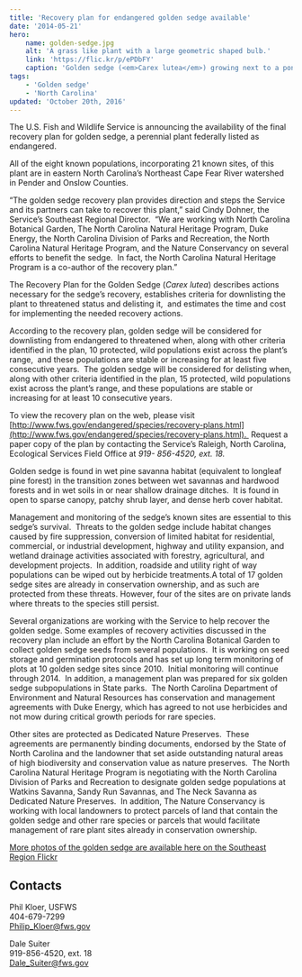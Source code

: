 ```yaml
---
title: 'Recovery plan for endangered golden sedge available'
date: '2014-05-21'
hero:
    name: golden-sedge.jpg
    alt: 'A grass like plant with a large geometric shaped bulb.'
    link: 'https://flic.kr/p/ePDbFY'
    caption: 'Golden sedge (<em>Carex lutea</em>) growing next to a pond cypress tree in Pender County, NC. Photo by Dale Suiter, USFWS.'
tags:
    - 'Golden sedge'
    - 'North Carolina'
updated: 'October 20th, 2016'
---
```


The U.S. Fish and Wildlife Service is announcing the availability of the final recovery plan for golden sedge, a perennial plant federally listed as endangered.

All of the eight known populations, incorporating 21 known sites, of this plant are in eastern North Carolina’s Northeast Cape Fear River watershed in Pender and Onslow Counties.

“The golden sedge recovery plan provides direction and steps the Service and its partners can take to recover this plant,” said Cindy Dohner, the Service’s Southeast Regional Director.  “We are working with North Carolina Botanical Garden, The North Carolina Natural Heritage Program, Duke Energy, the North Carolina Division of Parks and Recreation, the North Carolina Natural Heritage Program, and the Nature Conservancy on several efforts to benefit the sedge.  In fact, the North Carolina Natural Heritage Program is a co-author of the recovery plan.”

The Recovery Plan for the Golden Sedge (<em>Carex lutea</em>) describes actions necessary for the sedge’s recovery, establishes criteria for downlisting the plant to threatened status and delisting it,  and estimates the time and cost for implementing the needed recovery actions.

According to the recovery plan, golden sedge will be considered for downlisting from endangered to threatened when, along with other criteria identified in the plan, 10 protected, wild populations exist across the plant’s range,  and these populations are stable or increasing for at least five consecutive years.  The golden sedge will be considered for delisting when, along with other criteria identified in the plan, 15 protected, wild populations exist across the plant’s range, and these populations are stable or increasing for at least 10 consecutive years.

To view the recovery plan on the web, please visit [http://www.fws.gov/endangered/species/recovery-plans.html](http://www.fws.gov/endangered/species/recovery-plans.html).  Request a paper copy of the plan by contacting the Service’s Raleigh, North Carolina, Ecological Services Field Office at _919- 856-4520, ext. 18._

Golden sedge is found in wet pine savanna habitat (equivalent to longleaf pine forest) in the transition zones between wet savannas and hardwood forests and in wet soils in or near shallow drainage ditches.  It is found in open to sparse canopy, patchy shrub layer, and dense herb cover habitat.

Management and monitoring of the sedge’s known sites are essential to this sedge’s survival.  Threats to the golden sedge include habitat changes caused by fire suppression, conversion of limited habitat for residential, commercial, or industrial development, highway and utility expansion, and wetland drainage activities associated with forestry, agricultural, and development projects.  In addition, roadside and utility right of way populations can be wiped out by herbicide treatments.A total of 17 golden sedge sites are already in conservation ownership, and as such are protected from these threats. However, four of the sites are on private lands where threats to the species still persist.

Several organizations are working with the Service to help recover the golden sedge. Some examples of recovery activities discussed in the recovery plan include an effort by the North Carolina Botanical Garden to collect golden sedge seeds from several populations.  It is working on seed storage and germination protocols and has set up long term monitoring of plots at 10 golden sedge sites since 2010.  Initial monitoring will continue through 2014.  In addition, a management plan was prepared for six golden sedge subpopulations in State parks.  The North Carolina Department of Environment and Natural Resources has conservation and management agreements with Duke Energy, which has agreed to not use herbicides and not mow during critical growth periods for rare species.

Other sites are protected as Dedicated Nature Preserves.  These agreements are permanently binding documents, endorsed by the State of North Carolina and the landowner that set aside outstanding natural areas of high biodiversity and conservation value as nature preserves.  The North Carolina Natural Heritage Program is negotiating with the North Carolina Division of Parks and Recreation to designate golden sedge populations at Watkins Savanna, Sandy Run Savannas, and The Neck Savanna as Dedicated Nature Preserves.  In addition, The Nature Conservancy is working with local landowners to protect parcels of land that contain the golden sedge and other rare species or parcels that would facilitate management of rare plant sites already in conservation ownership.

[More photos of the golden sedge are available here on the Southeast Region Flickr](https://www.flickr.com/photos/usfwssoutheast/sets/72157634185710902)

## Contacts

Phil Kloer, USFWS  
404-679-7299  
[Philip_Kloer@fws.gov](mailto:Philip_Kloer@fws.gov)

Dale Suiter  
919-856-4520, ext. 18  
[Dale_Suiter@fws.gov](mailto:Dale_Suiter@fws.gov)
